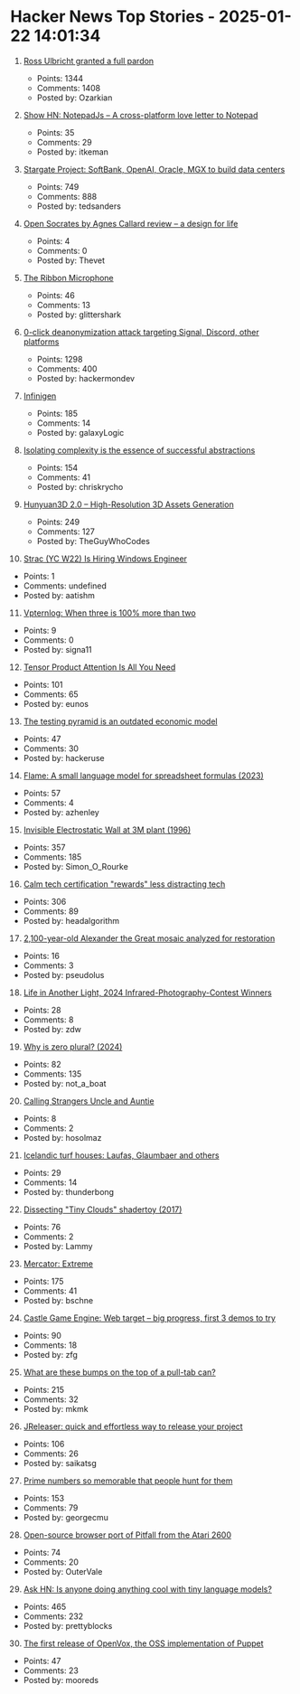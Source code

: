 # Hacker News Top Stories - 2025-01-22 14:01:34

1. [Ross Ulbricht granted a full pardon](https://twitter.com/Free_Ross/status/1881851923005165704)
   - Points: 1344
   - Comments: 1408
   - Posted by: Ozarkian

2. [Show HN: NotepadJs – A cross-platform love letter to Notepad](https://github.com/itamarom/notepadjs)
   - Points: 35
   - Comments: 29
   - Posted by: itkeman

3. [Stargate Project: SoftBank, OpenAI, Oracle, MGX to build data centers](https://apnews.com/article/trump-ai-openai-oracle-softbank-son-altman-ellison-be261f8a8ee07a0623d4170397348c41)
   - Points: 749
   - Comments: 888
   - Posted by: tedsanders

4. [Open Socrates by Agnes Callard review – a design for life](https://www.theguardian.com/books/2025/jan/16/open-socrates-by-agnes-callard-review-a-design-for-life)
   - Points: 4
   - Comments: 0
   - Posted by: Thevet

5. [The Ribbon Microphone](https://khz.ac/sound/ribbon-mic/)
   - Points: 46
   - Comments: 13
   - Posted by: glittershark

6. [0-click deanonymization attack targeting Signal, Discord, other platforms](https://gist.github.com/hackermondev/45a3cdfa52246f1d1201c1e8cdef6117)
   - Points: 1298
   - Comments: 400
   - Posted by: hackermondev

7. [Infinigen](https://infinigen.org/)
   - Points: 185
   - Comments: 14
   - Posted by: galaxyLogic

8. [Isolating complexity is the essence of successful abstractions](https://v5.chriskrycho.com/journal/essence-of-successful-abstractions/)
   - Points: 154
   - Comments: 41
   - Posted by: chriskrycho

9. [Hunyuan3D 2.0 – High-Resolution 3D Assets Generation](https://github.com/Tencent/Hunyuan3D-2)
   - Points: 249
   - Comments: 127
   - Posted by: TheGuyWhoCodes

10. [Strac (YC W22) Is Hiring Windows Engineer](https://www.ycombinator.com/companies/strac/jobs/TJHiaL9-senior-endpoint-security-engineer-windows)
   - Points: 1
   - Comments: undefined
   - Posted by: aatishm

11. [Vpternlog: When three is 100% more than two](https://pvk.ca/Blog/2024/11/22/vpternlog-ternary-isnt-50-percent/)
   - Points: 9
   - Comments: 0
   - Posted by: signa11

12. [Tensor Product Attention Is All You Need](https://arxiv.org/abs/2501.06425)
   - Points: 101
   - Comments: 65
   - Posted by: eunos

13. [The testing pyramid is an outdated economic model](https://www.wiremock.io/post/rethinking-the-testing-pyramid)
   - Points: 47
   - Comments: 30
   - Posted by: hackeruse

14. [Flame: A small language model for spreadsheet formulas (2023)](https://arxiv.org/abs/2301.13779)
   - Points: 57
   - Comments: 4
   - Posted by: azhenley

15. [Invisible Electrostatic Wall at 3M plant (1996)](http://amasci.com/weird/unusual/e-wall.html)
   - Points: 357
   - Comments: 185
   - Posted by: Simon_O_Rourke

16. [Calm tech certification "rewards" less distracting tech](https://spectrum.ieee.org/calm-tech)
   - Points: 306
   - Comments: 89
   - Posted by: headalgorithm

17. [2,100-year-old Alexander the Great mosaic analyzed for restoration](https://phys.org/news/2025-01-echoing-eternity-year-alexander-great.html)
   - Points: 16
   - Comments: 3
   - Posted by: pseudolus

18. [Life in Another Light, 2024 Infrared-Photography-Contest Winners](https://www.theatlantic.com/photo/2025/01/infrared-photography-contest-winners-2024/681316/)
   - Points: 28
   - Comments: 8
   - Posted by: zdw

19. [Why is zero plural? (2024)](https://ell.stackexchange.com/questions/352455/why-is-zero-plural)
   - Points: 82
   - Comments: 135
   - Posted by: not_a_boat

20. [Calling Strangers Uncle and Auntie](https://solmaz.io/calling-strangers-uncle-and-auntie)
   - Points: 8
   - Comments: 2
   - Posted by: hosolmaz

21. [Icelandic turf houses: Laufas, Glaumbaer and others](https://rachelsruminations.com/icelandic-turf-houses-laufas-glaumbaer/)
   - Points: 29
   - Comments: 14
   - Posted by: thunderbong

22. [Dissecting "Tiny Clouds" shadertoy (2017)](https://blog.demofox.org/2017/11/26/dissecting-tiny-clouds/)
   - Points: 76
   - Comments: 2
   - Posted by: Lammy

23. [Mercator: Extreme](https://mrgris.com/projects/merc-extreme/)
   - Points: 175
   - Comments: 41
   - Posted by: bschne

24. [Castle Game Engine: Web target – big progress, first 3 demos to try](https://castle-engine.io/wp/2025/01/06/web-target-big-progress-first-3-demos-to-try/)
   - Points: 90
   - Comments: 18
   - Posted by: zfg

25. [What are these bumps on the top of a pull-tab can?](https://old.reddit.com/r/whatisthisthing/comments/1i5ztq4/comment/m8a7m8m/)
   - Points: 215
   - Comments: 32
   - Posted by: mkmk

26. [JReleaser: quick and effortless way to release your project](https://jreleaser.org/)
   - Points: 106
   - Comments: 26
   - Posted by: saikatsg

27. [Prime numbers so memorable that people hunt for them](https://www.scientificamerican.com/article/these-prime-numbers-are-so-memorable-that-people-hunt-for-them/)
   - Points: 153
   - Comments: 79
   - Posted by: georgecmu

28. [Open-source browser port of Pitfall from the Atari 2600](https://meatfighter.com/pitfall-web/)
   - Points: 74
   - Comments: 20
   - Posted by: OuterVale

29. [Ask HN: Is anyone doing anything cool with tiny language models?](undefined)
   - Points: 465
   - Comments: 232
   - Posted by: prettyblocks

30. [The first release of OpenVox, the OSS implementation of Puppet](https://overlookinfratech.com/2025/01/21/first-release-hot-off-the-presses/)
   - Points: 47
   - Comments: 23
   - Posted by: mooreds

